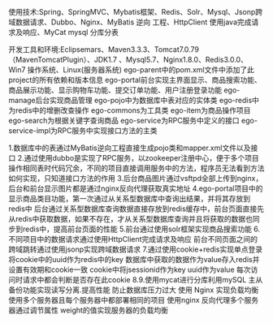 使用技术:Spring、SpringMVC、Mybatis框架、Redis、Solr、Mysql、Jsonp跨域数据请求、Dubbo、Nginx、MyBatis 逆向 工程、HttpClient 使用java完成请求及响应、MyCat mysql 分库分表 

开发工具和环境:Eclipsemars、Maven3.3.3、Tomcat7.0.79（MavenTomcatPlugin）、JDK1.7 、Mysql5.7、Nginx1.8.0、Redis3.0.0、Win7 操作系统、Linux(服务器系统)
ego-parent中的pom.xml文件中添加了此project的所有依赖和版本信息
ego-portal前台实现主界面显示、商品搜索功能、商品展示功能、显示购物车功能、提交订单功能、用户注册登录功能 
ego-manage后台实现商品管理 
ego-pojo中为数据库中表对应的实体类
ego-redis中为redis中的增删改查操作
ego-commons为工具类
ego-item为商品操作项目
ego-search为根据关键字查询商品
ego-service为RPC服务中定义的接口
ego-service-impl为RPC服务中实现接口方法的主类

1.数据库中的表通过MyBatis逆向工程直接生成pojo类和mapper.xml文件以及接口 
2.通过使用dubbo是实现了RPC服务，以zookeeper注册中心，便于多个项目操作相同表时代码冗余，不同的项目直接调用服务中的方法，程序员无法看到方法如何实现，只知道接口方法的作用 
3.后台商品图片通过vsftpd全部上传到nginx，后台和前台显示图片都是通过nginx反向代理获取真实地址 
4.ego-portal项目中的显示商品类目功能，第一次通过从关系型数据库中查询出结果，并将其存放到redis中   后台通过关系型数据库查询数据直接存放到redis缓存中，前台页面直接先从redis中获取数据，如果不存在，才从关系型数据库查询并且将获取的数据也同步到redis中，提高前台页面的性能 
5.前台通过使用solr框架实现商品搜索功能 
6.不同项目中的数据请求通过使用HttpClient完成请求及响应 前台不同页面之间的跨域跳转通过使用jsonp实现跨域数据请求
7.通过使用cookie+redis实现单点登录 将cookie中的uuid作为redis中的key 数据库中获取的数据作为value存入redis并设置有效期和cookie一致  cookie中将jsessionid作为key  uuid作为value 每次访问时请求中都会判断是否存在此cookie
8.9.使用mycat进行分库利用mySQL 主从备份功能实现读写分离.提高性能 防止数据库压力过大 使用 Nginx 实现负载均衡 使用多个服务器且每个服务器中都部署相同的项目 使用nginx 反向代理多个服务器通过调节属性 weight的值实现服务器的负载均衡
